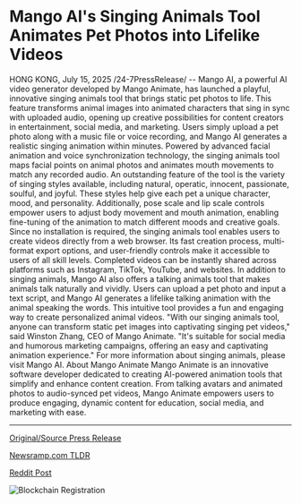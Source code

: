 # Mango AI's Singing Animals Tool Animates Pet Photos into Lifelike Videos

HONG KONG, July 15, 2025 /24-7PressRelease/ -- Mango AI, a powerful AI video generator developed by Mango Animate, has launched a playful, innovative singing animals tool that brings static pet photos to life. This feature transforms animal images into animated characters that sing in sync with uploaded audio, opening up creative possibilities for content creators in entertainment, social media, and marketing.  Users simply upload a pet photo along with a music file or voice recording, and Mango AI generates a realistic singing animation within minutes. Powered by advanced facial animation and voice synchronization technology, the singing animals tool maps facial points on animal photos and animates mouth movements to match any recorded audio.   An outstanding feature of the tool is the variety of singing styles available, including natural, operatic, innocent, passionate, soulful, and joyful. These styles help give each pet a unique character, mood, and personality. Additionally, pose scale and lip scale controls empower users to adjust body movement and mouth animation, enabling fine-tuning of the animation to match different moods and creative goals.  Since no installation is required, the singing animals tool enables users to create videos directly from a web browser. Its fast creation process, multi-format export options, and user-friendly controls make it accessible to users of all skill levels. Completed videos can be instantly shared across platforms such as Instagram, TikTok, YouTube, and websites.  In addition to singing animals, Mango AI also offers a talking animals tool that makes animals talk naturally and vividly. Users can upload a pet photo and input a text script, and Mango AI generates a lifelike talking animation with the animal speaking the words. This intuitive tool provides a fun and engaging way to create personalized animal videos.  "With our singing animals tool, anyone can transform static pet images into captivating singing pet videos," said Winston Zhang, CEO of Mango Animate. "It's suitable for social media and humorous marketing campaigns, offering an easy and captivating animation experience."  For more information about singing animals, please visit Mango AI.  About Mango Animate Mango Animate is an innovative software developer dedicated to creating AI-powered animation tools that simplify and enhance content creation. From talking avatars and animated photos to audio-synced pet videos, Mango Animate empowers users to produce engaging, dynamic content for education, social media, and marketing with ease. 

---

[Original/Source Press Release](https://www.24-7pressrelease.com/press-release/524823/mango-ais-singing-animals-tool-animates-pet-photos-into-lifelike-videos)
                    

[Newsramp.com TLDR](https://newsramp.com/curated-news/mango-ai-s-singing-animals-tool-brings-pet-photos-to-life/bb152f9240d0cc86a9848bf1162f6f12) 

 



[Reddit Post](https://www.reddit.com/r/Lifestyle_Culture/comments/1m0bg4o/mango_ais_singing_animals_tool_brings_pet_photos/) 



![Blockchain Registration](https://cdn.newsramp.app/24-7PressRelease/qrcode/257/15/smog2BOe.webp)